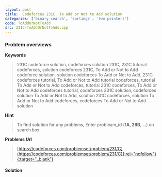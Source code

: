 ```yaml
---
layout: post
title:  Codeforces 231C. To Add or Not to Add solution
categories: ['binary search', 'sortings', 'two pointers']
code: ToAddOrNotToAdd
src: 231C-ToAddOrNotToAdd.cpp
---
```

### **Problem overviews**

**Keywords**
> 231C codeforce solution, codeforces solution 231C, 231C tutorial codeforces, solution codeforces 231C, To Add or Not to Add codeforce solution, solution codeforces To Add or Not to Add, 231C codeforces tutorial, To Add or Not to Add tutorial codeforces, tutorial To Add or Not to Add codeforces, tutorial 231C codeforces, To Add or Not to Add codeforces tutorial, codeforces 231C solution, codeforces solution To Add or Not to Add, solution 231C codeforces, solution To Add or Not to Add codeforces, codeforces To Add or Not to Add solution

**Hint**
> To find solution for any problems, Enter probleam_id (**1A, 28B**, ...) on search box. 

**Problems Url**
> [https://codeforces.com/problemset/problem/231/C](https://codeforces.com/problemset/problem/231/C){:rel="nofollow"}{:target="_blank"}

#### **Solution**



